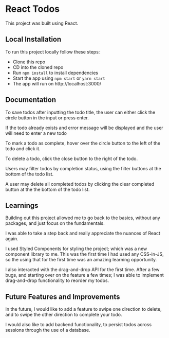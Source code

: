 # React Todos

This project was built using React.

## Local Installation

To run this project locally follow these steps:

- Clone this repo
- CD into the cloned repo
- Run `npm install` to install dependencies
- Start the app using `npm start` or `yarn start`
- The app will run on http://localhost:3000/

## Documentation

To save todos after inputting the todo title, the user can either click the circle button in the input or press enter.

If the todo already exists and error message will be displayed and the user will need to enter a new todo

To mark a todo as complete, hover over the circle button to the left of the todo and click it.

To delete a todo, click the close button to the right of the todo.

Users may filter todos by completion status, using the filter buttons at the bottom of the todo list.

A user may delete all completed todos by clicking the clear completed button at the the bottom of the todo list.

## Learnings

Building out this project allowed me to go back to the basics, without any packages, and just focus on the fundamentals.

I was able to take a step back and really appreciate the nuances of React again.

I used Styled Components for styling the project; which was a new component library to me. This was the first time I had used any CSS-in-JS, so the using that for the first time was an amazing learning opportunity.

I also interacted with the drag-and-drop API for the first time. After a few bugs, and starting over on the feature a few times; I was able to implement drag-and-drop functionality to reorder my todos.

## Future Features and Improvements

In the future, I would like to add a feature to swipe one direction to delete, and to swipe the other direction to complete your todo.

I would also like to add backend functionality, to persist todos across sessions through the use of a database.
